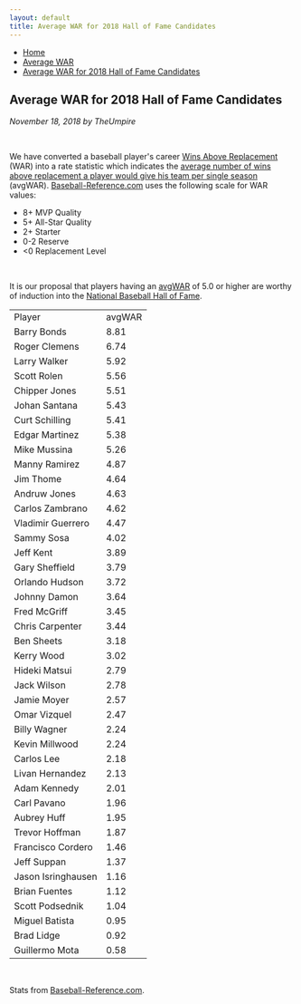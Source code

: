 ```yaml
---
layout: default
title: Average WAR for 2018 Hall of Fame Candidates
---
```

<nav class="breadcrumb" aria-label="breadcrumbs">
  <ul>
    <li><a href="{{ site.url }}{{ site.baseurl }}/index.html">Home</a></li>
    <li><a href="avg-war-home.html">Average WAR</a></li>
    <li class="is-active"><a href="#" aria-current="page">Average WAR for 2018 Hall of Fame Candidates</a></li>
  </ul>
</nav>

<section class="storycontent">
  <h1>Average WAR for 2018 Hall of Fame Candidates</h1>
  <p><em>November 18, 2018 by TheUmpire</em></p>
  <br />
  <p>We have converted a baseball player's career <a href="http://saberlibrary.com/misc/war/">Wins Above Replacement</a> (WAR) into a rate statistic which indicates the <a href="avg-war.html">average number of wins above replacement a player would give his team per single season</a> (avgWAR). <a href="http://www.baseball-reference.com">Baseball-Reference.com</a> uses the following scale for WAR values:</p>
  <ul>
  <li>8+ MVP Quality </li>
  <li>5+ All-Star Quality </li>
  <li>2+ Starter </li>
  <li>0-2 Reserve </li>
  <li>&lt;0 Replacement Level </li>
  </ul>
  <br />
  <p>It is our proposal that players having an <a href="avg-war.html">avgWAR</a> of 5.0 or higher are worthy of induction into the <a href="http://baseballhall.org/">National Baseball Hall of Fame</a>.</p>
  <table class="avg-war-players">
  <tbody>
  <tr class="avg-war-players-header">
  <td>Player</td>
  <td>avgWAR</td>
  </tr>
  <tr class="avg-war-hof"><td>Barry Bonds</td><td>8.81</td></tr>
  <tr class="avg-war-hof"><td>Roger Clemens</td><td>6.74</td></tr>
  <tr class="avg-war-hof"><td>Larry Walker</td><td>5.92</td></tr>
  <tr class="avg-war-hof"><td>Scott Rolen</td><td>5.56</td></tr>
  <tr class="avg-war-hof"><td>Chipper Jones</td><td>5.51</td></tr>
  <tr class="avg-war-hof"><td>Johan Santana</td><td>5.43</td></tr>
  <tr class="avg-war-hof"><td>Curt Schilling</td><td>5.41</td></tr>
  <tr class="avg-war-hof"><td>Edgar Martinez</td><td>5.38</td></tr>
  <tr class="avg-war-hof"><td>Mike Mussina</td><td>5.26</td></tr>
  <tr><td>Manny Ramirez</td><td>4.87</td></tr>
  <tr><td>Jim Thome</td><td>4.64</td></tr>
  <tr><td>Andruw Jones</td><td>4.63</td></tr>
  <tr><td>Carlos Zambrano</td><td>4.62</td></tr>
  <tr><td>Vladimir Guerrero</td><td>4.47</td></tr>
  <tr><td>Sammy Sosa</td><td>4.02</td></tr>
  <tr><td>Jeff Kent</td><td>3.89</td></tr>
  <tr><td>Gary Sheffield</td><td>3.79</td></tr>
  <tr><td>Orlando Hudson</td><td>3.72</td></tr>
  <tr><td>Johnny Damon</td><td>3.64</td></tr>
  <tr><td>Fred McGriff</td><td>3.45</td></tr>
  <tr><td>Chris Carpenter</td><td>3.44</td></tr>
  <tr><td>Ben Sheets</td><td>3.18</td></tr>
  <tr><td>Kerry Wood</td><td>3.02</td></tr>
  <tr><td>Hideki Matsui</td><td>2.79</td></tr>
  <tr><td>Jack Wilson</td><td>2.78</td></tr>
  <tr><td>Jamie Moyer</td><td>2.57</td></tr>
  <tr><td>Omar Vizquel</td><td>2.47</td></tr>
  <tr><td>Billy Wagner</td><td>2.24</td></tr>
  <tr><td>Kevin Millwood</td><td>2.24</td></tr>
  <tr><td>Carlos Lee</td><td>2.18</td></tr>
  <tr><td>Livan Hernandez</td><td>2.13</td></tr>
  <tr><td>Adam Kennedy</td><td>2.01</td></tr>
  <tr><td>Carl Pavano</td><td>1.96</td></tr>
  <tr><td>Aubrey Huff</td><td>1.95</td></tr>
  <tr><td>Trevor Hoffman</td><td>1.87</td></tr>
  <tr><td>Francisco Cordero</td><td>1.46</td></tr>
  <tr><td>Jeff Suppan</td><td>1.37</td></tr>
  <tr><td>Jason Isringhausen</td><td>1.16</td></tr>
  <tr><td>Brian Fuentes</td><td>1.12</td></tr>
  <tr><td>Scott Podsednik</td><td>1.04</td></tr>
  <tr><td>Miguel Batista</td><td>0.95</td></tr>
  <tr><td>Brad Lidge</td><td>0.92</td></tr>
  <tr><td>Guillermo Mota</td><td>0.58</td></tr>
  </tbody>
  </table>
  <br />
  <p>Stats from <a href="https://www.baseball-reference.com/awards/hof_2018.shtml">Baseball-Reference.com</a>.</p>

</section>
